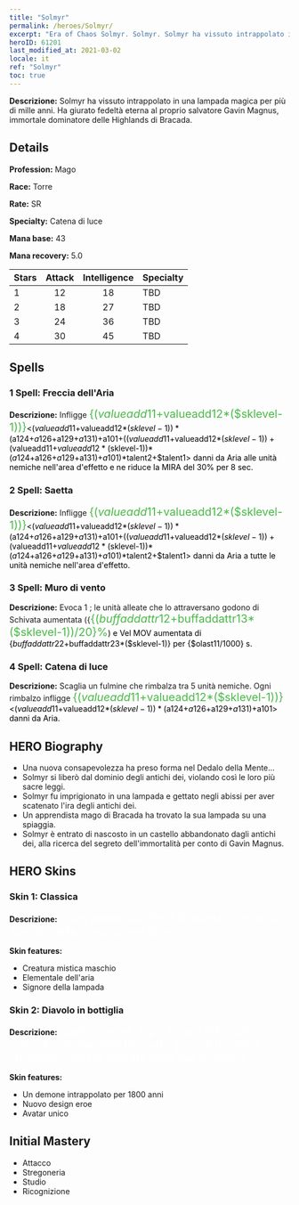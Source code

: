 ```yaml
---
title: "Solmyr"
permalink: /heroes/Solmyr/
excerpt: "Era of Chaos Solmyr. Solmyr. Solmyr ha vissuto intrappolato in una lampada magica per più di mille anni. Ha giurato fedeltà eterna al proprio salvatore Gavin Magnus, immortale dominatore delle Highlands di Bracada."
heroID: 61201
last_modified_at: 2021-03-02
locale: it
ref: "Solmyr"
toc: true
---
```

 **Descrizione:** Solmyr ha vissuto intrappolato in una lampada magica per più di mille anni. Ha giurato fedeltà eterna al proprio salvatore Gavin Magnus, immortale dominatore delle Highlands di Bracada.
## Details
 **Profession:** Mago

 **Race:** Torre

 **Rate:** SR

 **Specialty:** Catena di luce

 **Mana base:** 43

 **Mana recovery:** 5.0


  | Stars   |     Attack     |  Intelligence  |      Specialty     |
  |---------|:---------------:|:---------------:|--------------------|
  |    1    | 12 | 18 | TBD |
  |    2    | 18 | 27 | TBD |
  |    3    | 24 | 36 | TBD |
  |    4    | 30 | 45 | TBD |

## Spells
### 1 Spell: Freccia dell'Aria
 **Descrizione:** Infligge <span style="color: #48b946;font-size:20px">{($valueadd11+$valueadd12*($sklevel-1))}</span><span style="color: black"><($valueadd11+$valueadd12*($sklevel-1))*($a124+$a126+$a129+$a131)+$a101+(($valueadd11+$valueadd12*($sklevel-1))+($valueadd11+$valueadd12*($sklevel-1))*($a124+$a126+$a129+$a131)+$a101)*$talent2+$talent1> danni da Aria alle unità nemiche nell'area d'effetto e ne riduce la MIRA del 30% per 8 sec.

### 2 Spell: Saetta
 **Descrizione:** Infligge <span style="color: #48b946;font-size:20px">{($valueadd11+$valueadd12*($sklevel-1))}</span><span style="color: black"><($valueadd11+$valueadd12*($sklevel-1))*($a124+$a126+$a129+$a131)+$a101+(($valueadd11+$valueadd12*($sklevel-1))+($valueadd11+$valueadd12*($sklevel-1))*($a124+$a126+$a129+$a131)+$a101)*$talent2+$talent1> danni da Aria a tutte le unità nemiche nell'area d'effetto.

### 3 Spell: Muro di vento
 **Descrizione:** Evoca 1 <Muro di vento>; le unità alleate che lo attraversano godono di Schivata aumentata ({<span style="color: #48b946;font-size:20px">{($buffaddattr12+$buffaddattr13*($sklevel-1))/20}%</span><span style="color: black">) e Vel MOV aumentata di {$buffaddattr22+$buffaddattr23*($sklevel-1)} per {$olast11/1000} s.

### 4 Spell: Catena di luce
 **Descrizione:** Scaglia un fulmine che rimbalza tra 5 unità nemiche. Ogni rimbalzo infligge <span style="color: #48b946;font-size:20px">{($valueadd11+$valueadd12*($sklevel-1))}</span><span style="color: black"><($valueadd11+$valueadd12*($sklevel-1))*($a124+$a126+$a129+$a131)+$a101> danni da Aria.


## HERO Biography
   - Una nuova consapevolezza ha preso forma nel Dedalo della Mente...
   - Solmyr si liberò dal dominio degli antichi dei, violando così le loro più sacre leggi.
   - Solmyr fu imprigionato in una lampada e gettato negli abissi per aver scatenato l'ira degli antichi dei.
   - Un apprendista mago di Bracada ha trovato la sua lampada su una spiaggia.
   - Solmyr è entrato di nascosto in un castello abbandonato dagli antichi dei, alla ricerca del segreto dell'immortalità per conto di Gavin Magnus.

## HERO Skins
### Skin 1: **Classica**

 **Descrizione:** <span style="color: #ffffff;font-size:20px">Giuro alleanza al Re di Bracada, che mi ha liberato dalla mia prigione di vetro! </span>

 **Skin features:** 

   - Creatura mistica maschio
   - Elementale dell'aria
   - Signore della lampada

### Skin 2: **Diavolo in bottiglia**

 **Descrizione:** <span style="color: #ffffff;font-size:20px">Quattro secoli dopo essere affondato in mare, il demone nella lampada giurò di uccidere chiunque l'avesse liberato dalla sua prigionia. </span>

 **Skin features:** 

   - Un demone intrappolato per 1800 anni
   - Nuovo design eroe
   - Avatar unico


## Initial Mastery
   - Attacco
   - Stregoneria
   - Studio
   - Ricognizione
